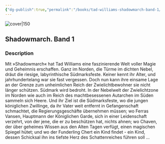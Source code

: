 ```yaml
---
{"dg-publish":true,"permalink":"/books/tad-williams-shadowmarch-band-1/","title":"\"Shadowmarch. Band 1\"","tags":["Fantasy"]}
---
```




![cover|150](http://books.google.com/books/content?id=zJQMOra9hl8C&printsec=frontcover&img=1&zoom=1&edge=curl&source=gbs_api)

## Shadowmarch. Band 1

### Description

Mit »Shadowmarch« hat Tad Williams eine faszinierende Welt voller Magie und Geheimnis erschaffen. Ganz im Norden, die Türme im dichten Nebel, dräut die riesige, labyrinthische Südmarksfeste. Keiner kennt ihr Alter, und jahrhundertelang war sie fast vergessen. Doch nun kann ihre einsame Lage an der Grenze zum unheimlichen Reich der Zwielichtbewohner sie nicht länger schützen. Südmark wird bedroht. In der Nebelwelt der Zwielichtzone im Norden wie auch im Reich des machtbesessenen Autarchen im Süden sammeln sich Heere. Und ihr Ziel ist die Südmarksfeste, wo die jungen königlichen Zwillinge, da ihr Vater weit entfernt in Gefangenschaft schmachtet, die Regierungsgeschäfte übernehmen müssen; wo Ferras Vansen, Hauptmann der Königlichen Garde, sich in einer Leidenschaft verzehrt, von der jene, die er zu beschützen hat, nichts ahnen; wo Chaven, der über geheimes Wissen aus den Alten Tagen verfügt, einen magischen Spiegel hütet; und wo der Funderling Chert ein Kind findet - ein Kind, dessen Schicksal ihn ins tiefste Herz des Schattenreiches führen soll ...
```